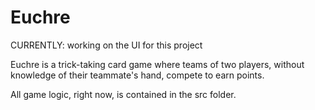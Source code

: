 # Euchre
CURRENTLY: working on the UI for this project

Euchre is a trick-taking card game where teams of two players, without knowledge of their teammate's hand, compete to earn points.

All game logic, right now, is contained in the src folder.



